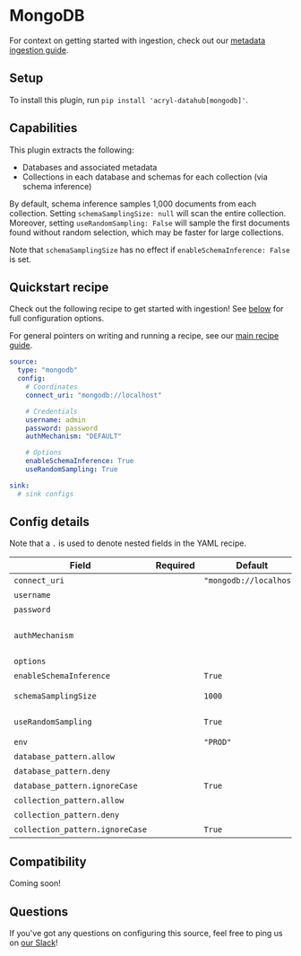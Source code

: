 # MongoDB

For context on getting started with ingestion, check out our [metadata ingestion guide](../README.md).

## Setup

To install this plugin, run `pip install 'acryl-datahub[mongodb]'`.

## Capabilities

This plugin extracts the following:

- Databases and associated metadata
- Collections in each database and schemas for each collection (via schema inference)

By default, schema inference samples 1,000 documents from each collection. Setting `schemaSamplingSize: null` will scan the entire collection.
Moreover, setting `useRandomSampling: False` will sample the first documents found without random selection, which may be faster for large collections.

Note that `schemaSamplingSize` has no effect if `enableSchemaInference: False` is set.

## Quickstart recipe

Check out the following recipe to get started with ingestion! See [below](#config-details) for full configuration options.

For general pointers on writing and running a recipe, see our [main recipe guide](../README.md#recipes).

```yml
source:
  type: "mongodb"
  config:
    # Coordinates
    connect_uri: "mongodb://localhost"

    # Credentials
    username: admin
    password: password
    authMechanism: "DEFAULT"

    # Options
    enableSchemaInference: True
    useRandomSampling: True

sink:
  # sink configs
```

## Config details

Note that a `.` is used to denote nested fields in the YAML recipe.

| Field                      | Required | Default                 | Description                                                                                                              |
| -------------------------- | -------- | ----------------------- | ------------------------------------------------------------------------------------------------------------------------ |
| `connect_uri`              |          | `"mongodb://localhost"` | MongoDB connection URI.                                                                                                  |
| `username`                 |          |                         | MongoDB username.                                                                                                        |
| `password`                 |          |                         | MongoDB password.                                                                                                        |
| `authMechanism`            |          |                         | MongoDB authentication mechanism. See https://pymongo.readthedocs.io/en/stable/examples/authentication.html for details. |
| `options`                  |          |                         | Additional options to pass to `pymongo.MongoClient()`.                                                                   |
| `enableSchemaInference`    |          | `True`                  | Whether to infer schemas.                                                                                                |
| `schemaSamplingSize`       |          | `1000`                  | Number of documents to use when inferring schema size. If set to `0`, all documents will be scanned.                     |
| `useRandomSampling`        |          | `True`                  | If documents for schema inference should be randomly selected. If `False`, documents will be selected from start.        |
| `env`                      |          | `"PROD"`                | Environment to use in namespace when constructing URNs.                                                                  |
| `database_pattern.allow`   |          |                         | List of regex patterns for databases to include in ingestion.                                                                     |
| `database_pattern.deny`    |          |                         | List of regex patterns for databases to exclude from ingestion.                                                                   |
| `database_pattern.ignoreCase`  |          | `True` | Whether to ignore case sensitivity during pattern matching.                                                                                                                                  |
| `collection_pattern.allow` |          |                         | List of regex patterns for collections to include in ingestion.                                                                   |
| `collection_pattern.deny`  |          |                         | List of regex patterns for collections to exclude from ingestion.                                                                 |
| `collection_pattern.ignoreCase`  |          | `True` | Whether to ignore case sensitivity during pattern matching.                                                                                                                                  |

## Compatibility

Coming soon!

## Questions

If you've got any questions on configuring this source, feel free to ping us on [our Slack](https://slack.datahubproject.io/)!

